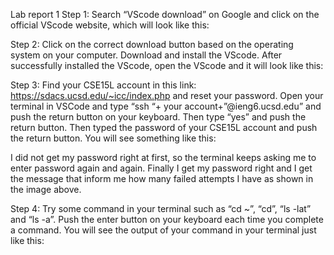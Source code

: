 Lab report 1
Step 1: Search “VScode download” on Google and click on the official VScode website, which will look like this:
 
Step 2: Click on the correct download button based on the operating system on your computer. Download and install the VScode. After successfully installed the VScode, open the VScode and it will look like this:
 
Step 3: Find your CSE15L account in this link: https://sdacs.ucsd.edu/~icc/index.php and reset your password. Open your terminal in VSCode and type “ssh “+ your account+”@ieng6.ucsd.edu” and push the return button on your keyboard. Then type “yes” and push the return button. Then typed the password of your CSE15L account and push the return button. You will see something like this:
 
I did not get my password right at first, so the terminal keeps asking me to enter password again and again. Finally I get my password right and I get the message that inform me how many failed attempts I have as shown in the image above.

Step 4: Try some command in your terminal such as “cd ~”, “cd”, “ls -lat” and “ls -a”. Push the enter button on your keyboard each time you complete a command. You will see the output of your command in your terminal just like this:
 

